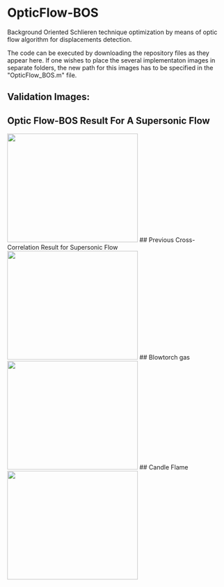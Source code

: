# OpticFlow-BOS
Background Oriented Schlieren technique optimization by means of optic flow algorithm for displacements detection.

The code can be executed by downloading the repository files as they appear here. If one wishes to place the several implementaton images in separate folders, the new path for this images has to be specified in the "OpticFlow_BOS.m" file. 

## Validation Images: 
## Optic Flow-BOS Result For A Supersonic Flow
<img src ="https://user-images.githubusercontent.com/57925449/211733290-7708d3c7-4d47-46bc-bb81-b2d2021df3fa.png" width="300" height="250">
## Previous Cross-Correlation Result for Supersonic Flow
<img src ="https://user-images.githubusercontent.com/57925449/211733305-6347b46f-48bd-48ec-9310-a907e218104c.png" width="300" height="250">
## Blowtorch gas
<img src ="https://user-images.githubusercontent.com/57925449/211733337-0e4e2197-f881-4f7e-a587-af395ac3790b.png" width="300" height="250">
## Candle Flame 
<img src ="https://user-images.githubusercontent.com/57925449/211733347-c5a46769-ce3b-484f-b2dd-b75369b8bb5b.png" width="300" height="250">
